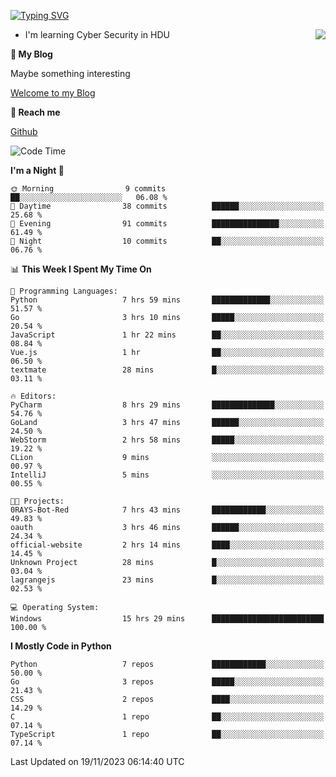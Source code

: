 [![Typing SVG](https://readme-typing-svg.herokuapp.com?font=Fira+Code&pause=1000&random=false&width=450&height=60&lines=Hello+%F0%9F%91%8B%F0%9F%8F%BB;I'm+JBNRZ)](https://git.io/typing-svg)

<a href="#">
  <img align="right" src="https://github-readme-stats.vercel.app/api?username=JBNRZ&show_icons=true&bg_color=15,f2f7fd,E0EAFC" />
</a>

- I'm learning Cyber Security in HDU

 **🌱 My Blog**

Maybe something interesting

[Welcome to my Blog](https://jbnrz.com.cn/)

 **💬 Reach me** 

[Github](https://github.com/JBNRZ)


<!--START_SECTION:waka-->
![Code Time](http://img.shields.io/badge/Code%20Time-93%20hrs%2034%20mins-blue)

**I'm a Night 🦉** 

```text
🌞 Morning                9 commits           ██░░░░░░░░░░░░░░░░░░░░░░░   06.08 % 
🌆 Daytime                38 commits          ██████░░░░░░░░░░░░░░░░░░░   25.68 % 
🌃 Evening                91 commits          ███████████████░░░░░░░░░░   61.49 % 
🌙 Night                  10 commits          ██░░░░░░░░░░░░░░░░░░░░░░░   06.76 % 
```


📊 **This Week I Spent My Time On** 

```text
💬 Programming Languages: 
Python                   7 hrs 59 mins       █████████████░░░░░░░░░░░░   51.57 % 
Go                       3 hrs 10 mins       █████░░░░░░░░░░░░░░░░░░░░   20.54 % 
JavaScript               1 hr 22 mins        ██░░░░░░░░░░░░░░░░░░░░░░░   08.84 % 
Vue.js                   1 hr                ██░░░░░░░░░░░░░░░░░░░░░░░   06.50 % 
textmate                 28 mins             █░░░░░░░░░░░░░░░░░░░░░░░░   03.11 % 

🔥 Editors: 
PyCharm                  8 hrs 29 mins       ██████████████░░░░░░░░░░░   54.76 % 
GoLand                   3 hrs 47 mins       ██████░░░░░░░░░░░░░░░░░░░   24.50 % 
WebStorm                 2 hrs 58 mins       █████░░░░░░░░░░░░░░░░░░░░   19.22 % 
CLion                    9 mins              ░░░░░░░░░░░░░░░░░░░░░░░░░   00.97 % 
IntelliJ                 5 mins              ░░░░░░░░░░░░░░░░░░░░░░░░░   00.55 % 

🐱‍💻 Projects: 
0RAYS-Bot-Red            7 hrs 43 mins       ████████████░░░░░░░░░░░░░   49.83 % 
oauth                    3 hrs 46 mins       ██████░░░░░░░░░░░░░░░░░░░   24.34 % 
official-website         2 hrs 14 mins       ████░░░░░░░░░░░░░░░░░░░░░   14.45 % 
Unknown Project          28 mins             █░░░░░░░░░░░░░░░░░░░░░░░░   03.04 % 
lagrangejs               23 mins             █░░░░░░░░░░░░░░░░░░░░░░░░   02.53 % 

💻 Operating System: 
Windows                  15 hrs 29 mins      █████████████████████████   100.00 % 
```

**I Mostly Code in Python** 

```text
Python                   7 repos             ████████████░░░░░░░░░░░░░   50.00 % 
Go                       3 repos             █████░░░░░░░░░░░░░░░░░░░░   21.43 % 
CSS                      2 repos             ████░░░░░░░░░░░░░░░░░░░░░   14.29 % 
C                        1 repo              ██░░░░░░░░░░░░░░░░░░░░░░░   07.14 % 
TypeScript               1 repo              ██░░░░░░░░░░░░░░░░░░░░░░░   07.14 % 
```




 Last Updated on 19/11/2023 06:14:40 UTC
<!--END_SECTION:waka-->
